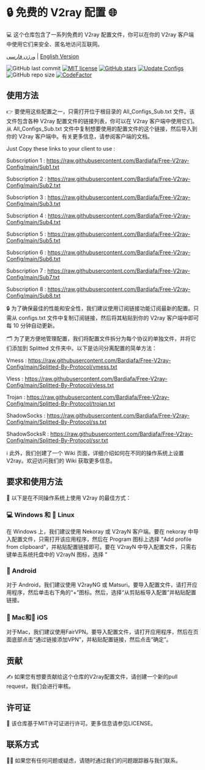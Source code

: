 # 🔒 免费的 V2ray 配置 🌐
💻 这个仓库包含了一系列免费的 V2ray 配置文件，你可以在你的 V2ray 客户端中使用它们来安全、匿名地访问互联网。

[ورژن فارسی](https://github.com/Bardiafa/Free-V2ray-Config/blob/main/Persian-README.md) | [English Version](https://github.com/Bardiafa/Free-V2ray-Config)

![GitHub last commit](https://img.shields.io/github/last-commit/Bardiafa/Free-V2ray-Config.svg) [![MIT license](https://img.shields.io/badge/License-MIT-blue.svg)](https://lbesson.mit-license.org/) [![GitHub stars](https://img.shields.io/github/stars/Bardiafa/Free-V2ray-Config.svg)](https://github.com/Bardiafa/Free-V2ray-Config/stargazers) [![Update Configs](https://github.com/Bardiafa/Free-V2ray-Config/actions/workflows/python-app.yml/badge.svg)](https://github.com/Bardiafa/Free-V2ray-Config/actions/workflows/python-app.yml) ![GitHub repo size](https://img.shields.io/github/repo-size/Bardiafa/Free-V2ray-Config) [![CodeFactor](https://www.codefactor.io/repository/github/Bardiafa/Free-V2ray-Config/badge)](https://www.codefactor.io/repository/github/Bardiafa/Free-V2ray-Config) 



## 使用方法
👉 要使用这些配置之一，只需打开位于根目录的 All_Configs_Sub.txt 文件。该文件包含各种 V2ray 配置文件的链接列表，你可以在 V2ray 客户端中使用它们。从 All_Configs_Sub.txt 文件中复制想要使用的配置文件的这个链接，然后导入到你的 V2ray 客户端中。有关更多信息，请参阅客户端的文档。

Just Copy these links to your client to use :

Subscription 1 : https://raw.githubusercontent.com/Bardiafa/Free-V2ray-Config/main/Sub1.txt

Subscription 2 : https://raw.githubusercontent.com/Bardiafa/Free-V2ray-Config/main/Sub2.txt

Subscription 3 : https://raw.githubusercontent.com/Bardiafa/Free-V2ray-Config/main/Sub3.txt

Subscription 4 : https://raw.githubusercontent.com/Bardiafa/Free-V2ray-Config/main/Sub4.txt

Subscription 5 : https://raw.githubusercontent.com/Bardiafa/Free-V2ray-Config/main/Sub5.txt

Subscription 6 : https://raw.githubusercontent.com/Bardiafa/Free-V2ray-Config/main/Sub6.txt

Subscription 7 : https://raw.githubusercontent.com/Bardiafa/Free-V2ray-Config/main/Sub7.txt

Subscription 8 : https://raw.githubusercontent.com/Bardiafa/Free-V2ray-Config/main/Sub8.txt


🔒 为了确保最佳的性能和安全性，我们建议使用订阅链接功能订阅最新的配置。只需从 configs.txt 文件中复制订阅链接，然后将其粘贴到你的 V2ray 客户端中即可每 10 分钟自动更新。

🗂️ 为了更方便地管理配置，我们将配置文件拆分为每个协议的单独文件，并将它们添加到 Splitted 文件夹中。以下是访问分离配置的简单方法：

Vmess : https://raw.githubusercontent.com/Bardiafa/Free-V2ray-Config/main/Splitted-By-Protocol/vmess.txt

Vless : https://raw.githubusercontent.com/Bardiafa/Free-V2ray-Config/main/Splitted-By-Protocol/vless.txt

Trojan : https://raw.githubusercontent.com/Bardiafa/Free-V2ray-Config/main/Splitted-By-Protocol/trojan.txt

ShadowSocks : https://raw.githubusercontent.com/Bardiafa/Free-V2ray-Config/main/Splitted-By-Protocol/ss.txt

ShadowSocksR : https://raw.githubusercontent.com/Bardiafa/Free-V2ray-Config/main/Splitted-By-Protocol/ssr.txt

ℹ️ 此外，我们创建了一个 Wiki 页面，详细介绍如何在不同的操作系统上设置 V2ray。欢迎访问我们的 Wiki 获取更多信息。

## 要求和使用方法
📲 以下是在不同操作系统上使用 V2ray 的最佳方式：

### 💻 Windows 和 🐧 Linux
在 Windows 上，我们建议使用 Nekoray 或 V2rayN 客户端。要在 nekoray 中导入配置文件，只需打开该应用程序，然后在 Program 图标上选择 "Add profile from clipboard"，并粘贴配置链接即可。要在 V2rayN 中导入配置文件，只需右键单击系统托盘中的 V2rayN 图标，选择 "

### 🤖 Android
对于 Android，我们建议使用 V2rayNG 或 Matsuri。要导入配置文件，请打开应用程序，然后单击右下角的“+”图标。然后，选择“从剪贴板导入配置”并粘贴配置链接。

### 🍎 Mac和📱 iOS
对于Mac，我们建议使用FairVPN。要导入配置文件，请打开应用程序，然后在页面底部点击“通过链接添加VPN”，并粘贴配置链接，然后点击“确定”。

## 贡献
✍️ 如果您有想要贡献给这个仓库的V2ray配置文件，请创建一个新的pull request，我们会进行审核。

## 许可证
📝 该仓库基于MIT许可证进行许可。更多信息请参见LICENSE。

## 联系方式
🙋‍♀️ 如果您有任何问题或疑虑，请随时通过我们的问题跟踪器与我们联系。

